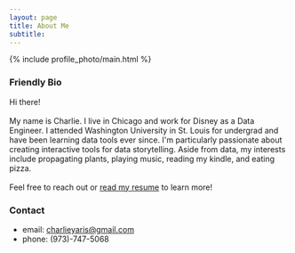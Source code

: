 ```yaml
---
layout: page
title: About Me
subtitle:
---
```


{% include profile_photo/main.html %}

### Friendly Bio

Hi there!<br><br>My name is Charlie. I live in Chicago and work for Disney as a Data Engineer. I attended Washington University in St. Louis for undergrad and have been learning data tools ever since. I'm particularly passionate about creating interactive tools for data storytelling. Aside from data, my interests include propagating plants, playing music, reading my kindle, and eating pizza.<br><br>Feel free to reach out or [read my resume](../resume/) to learn more!

### Contact

- email: [charlieyaris@gmail.com](mailto:charlieyaris@gmail.com)
- phone: (973)-747-5068
